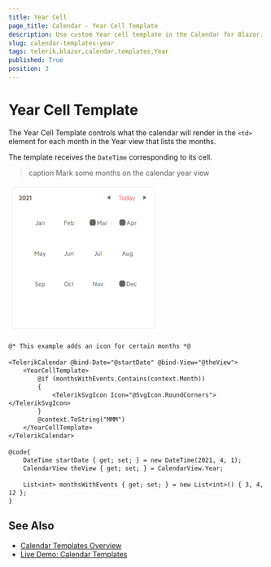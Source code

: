 ```yaml
---
title: Year Cell
page_title: Calendar - Year Cell Template
description: Use custom Year cell template in the Calendar for Blazor.
slug: calendar-templates-year
tags: telerik,blazor,calendar,templates,Year
published: True
position: 3
---
```


# Year Cell Template

The Year Cell Template controls what the calendar will render in the `<td>` element for each month in the Year view that lists the months.

The template receives the `DateTime` corresponding to its cell.

>caption Mark some months on the calendar year view

![calendar year cell template](images/calendar-year-template.png)

````RAZOR
@* This example adds an icon for certain months *@

<TelerikCalendar @bind-Date="@startDate" @bind-View="@theView">
    <YearCellTemplate>
        @if (monthsWithEvents.Contains(context.Month))
        {
            <TelerikSvgIcon Icon="@SvgIcon.RoundCorners"></TelerikSvgIcon>
        }
        @context.ToString("MMM")
    </YearCellTemplate>
</TelerikCalendar>

@code{
    DateTime startDate { get; set; } = new DateTime(2021, 4, 1);
    CalendarView theView { get; set; } = CalendarView.Year;
    
    List<int> monthsWithEvents { get; set; } = new List<int>() { 3, 4, 12 };
}
````


## See Also

 * [Calendar Templates Overview](slug://calendar-templates-overview)
 * [Live Demo: Calendar Templates](https://demos.telerik.com/blazor-ui/calendar/templates)
 

